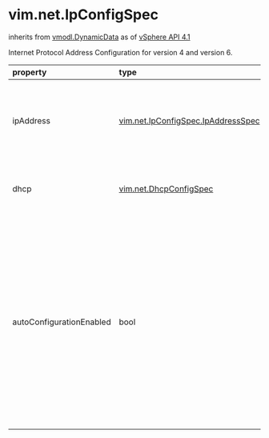 vim.net.IpConfigSpec
====================
inherits from [vmodl.DynamicData](docs/vmodl.DynamicData.md)
as of [vSphere API 4.1](vim.version.md#vim.version.version6)


Internet Protocol Address Configuration for version 4 and version 6.

| property | type | optional | priv | desc |
|:---------|:-----|:---------|:-----|:-----|
| ipAddress | [vim.net.IpConfigSpec.IpAddressSpec](vim.net.IpConfigSpec.IpAddressSpec.md "vim.net.IpConfigSpec.IpAddressSpec") | true | None | A set of manual (static) IP addresses to be configured on a given interface. |
| dhcp | [vim.net.DhcpConfigSpec](vim.net.DhcpConfigSpec.md "vim.net.DhcpConfigSpec") | true | None | Configure client side DHCP for a given interface. |
| autoConfigurationEnabled | bool | true | None | Enable or disable ICMPv6 router solictitation requests from a given interface  to acquire an IPv6 address and default gateway route from zero, one or more  routers on the connected network. |


